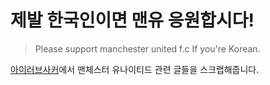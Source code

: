 # 제발 한국인이면 맨유 응원합시다!
> Please support manchester united f.c If you're Korean.

[아이러브사커](http://ilovesoccer.or.kr)에서 맨체스터 유나이티드 관련 글들을 스크랩해줍니다.
